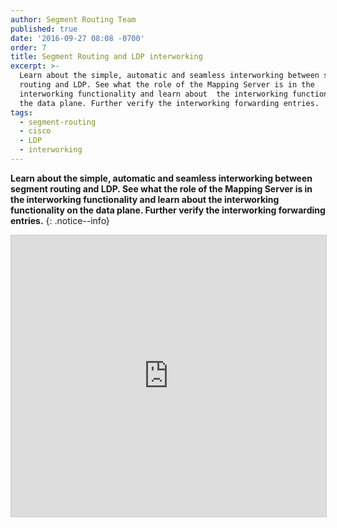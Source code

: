 ```yaml
---
author: Segment Routing Team
published: true
date: '2016-09-27 08:08 -0700'
order: 7
title: Segment Routing and LDP interworking
excerpt: >-
  Learn about the simple, automatic and seamless interworking between segment
  routing and LDP. See what the role of the Mapping Server is in the
  interworking functionality and learn about  the interworking functionality on
  the data plane. Further verify the interworking forwarding entries.
tags:
  - segment-routing
  - cisco
  - LDP
  - interworking
---
```


**Learn about the simple, automatic and seamless interworking between segment routing and LDP. See what the role of the Mapping Server is in the interworking functionality and learn about  the interworking functionality on the data plane. Further verify the interworking forwarding entries.**
{: .notice--info}  


<iframe src="https://app.box.com/embed/preview/stg53uiuybw5zlezyzh7jz3khc9toelq?theme=dark" width="800" height="450" frameborder="0" marginwidth="0" marginheight="0" scrolling="no" style="border:1px solid #CCC; border-width:1px; margin-bottom:5px; max-width: 100%;" allowfullscreen webkitallowfullscreen msallowfullscreen></iframe> 